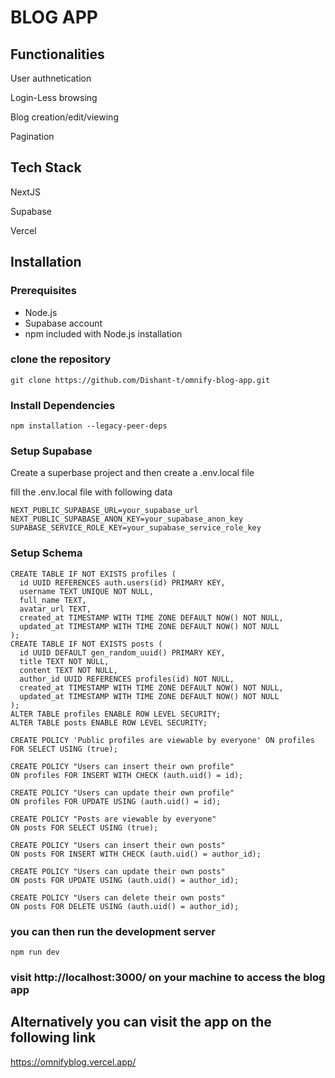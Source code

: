 # BLOG APP
## Functionalities

User authnetication

Login-Less browsing

Blog creation/edit/viewing

Pagination

## Tech Stack

NextJS

Supabase

Vercel

## Installation

### Prerequisites
- Node.js
- Supabase account
- npm included with Node.js installation

### clone the repository 

`git clone https://github.com/Dishant-t/omnify-blog-app.git`

### Install Dependencies

`npm installation --legacy-peer-deps`

### Setup Supabase

Create a superbase project and then create a .env.local file

fill the .env.local file with following data
```
NEXT_PUBLIC_SUPABASE_URL=your_supabase_url
NEXT_PUBLIC_SUPABASE_ANON_KEY=your_supabase_anon_key
SUPABASE_SERVICE_ROLE_KEY=your_supabase_service_role_key
```
### Setup Schema
```
CREATE TABLE IF NOT EXISTS profiles (
  id UUID REFERENCES auth.users(id) PRIMARY KEY,
  username TEXT UNIQUE NOT NULL,
  full_name TEXT,
  avatar_url TEXT,
  created_at TIMESTAMP WITH TIME ZONE DEFAULT NOW() NOT NULL,
  updated_at TIMESTAMP WITH TIME ZONE DEFAULT NOW() NOT NULL
);
CREATE TABLE IF NOT EXISTS posts (
  id UUID DEFAULT gen_random_uuid() PRIMARY KEY,
  title TEXT NOT NULL,
  content TEXT NOT NULL,
  author_id UUID REFERENCES profiles(id) NOT NULL,
  created_at TIMESTAMP WITH TIME ZONE DEFAULT NOW() NOT NULL,
  updated_at TIMESTAMP WITH TIME ZONE DEFAULT NOW() NOT NULL
);
ALTER TABLE profiles ENABLE ROW LEVEL SECURITY;
ALTER TABLE posts ENABLE ROW LEVEL SECURITY;

CREATE POLICY 'Public profiles are viewable by everyone' ON profiles FOR SELECT USING (true);

CREATE POLICY "Users can insert their own profile" 
ON profiles FOR INSERT WITH CHECK (auth.uid() = id);

CREATE POLICY "Users can update their own profile" 
ON profiles FOR UPDATE USING (auth.uid() = id);

CREATE POLICY "Posts are viewable by everyone" 
ON posts FOR SELECT USING (true);

CREATE POLICY "Users can insert their own posts" 
ON posts FOR INSERT WITH CHECK (auth.uid() = author_id);

CREATE POLICY "Users can update their own posts" 
ON posts FOR UPDATE USING (auth.uid() = author_id);

CREATE POLICY "Users can delete their own posts" 
ON posts FOR DELETE USING (auth.uid() = author_id);
```
### you can then run the development server
`npm run dev`

### visit http://localhost:3000/ on your machine to access the blog app

## Alternatively you can visit the app on the following link
https://omnifyblog.vercel.app/

